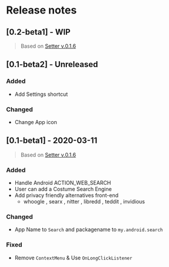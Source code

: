 <a name="top"></a>

Release notes
=============

## [0.2-beta1] - WIP
> Based on [Setter v.0.1.6](https://github.com/scubajeff/Setter/releases/tag/0.1.10)


## [0.1-beta2] - Unreleased

### Added
- Add Settings shortcut

### Changed
- Change App icon

## [0.1-beta1] - 2020-03-11
> Based on [Setter v.0.1.6](https://github.com/scubajeff/Setter/releases/tag/0.1.6)

### Added
- Handle Android ACTION_WEB_SEARCH
- User can add a Costume Search Engine
- Add privacy friendly alternatives front-end
  - whoogle , searx , nitter , libredd , teddit , invidious

### Changed
- App Name to `Search` and packagename to `my.android.search`

### Fixed
- Remove `ContextMenu` & Use `OnLongClickListener`